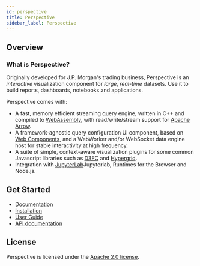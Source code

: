 ```yaml
---
id: perspective
title: Perspective
sidebar_label: Perspective
---
```


## Overview
### What is Perspective?
Originally developed for J.P. Morgan's trading business, Perspective is
an *interactive* visualization component for *large*, *real-time*
datasets.  Use it to build reports, dashboards, notebooks and applications.

Perspective comes with:

- A fast, memory efficient streaming query engine, written in C++ and compiled to [WebAssembly](https://webassembly.org/), with read/write/stream support for [Apache Arrow](https://arrow.apache.org).
- A framework-agnostic query configuration UI component, based on [Web Components](https://www.webcomponents.org/), and a WebWorker and/or WebSocket data engine host for stable interactivity at high frequency.
- A suite of simple, context-aware visualization plugins for some common Javascript libraries such as [D3FC](https://d3fc.io/) and [Hypergrid](https://github.com/fin-hypergrid/core).
- Integration with [JupyterLab]( https://jupyterlab.readthedocs.io)Jupyterlab, Runtimes for the Browser and Node.js.

## Get Started
- [Documentation](https://perspective.finos.org/)
- [Installation](https://perspective.finos.org/docs/md/installation.html)
- [User Guide](https://perspective.finos.org/docs/md/usage.html)
- [API documentation](https://perspective.finos.org/docs/obj/perspective.html)

## License
Perspective is licensed under the [Apache 2.0 license](https://www.apache.org/licenses/LICENSE-2.0).
